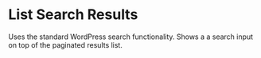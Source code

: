 # List Search Results

Uses the standard WordPress search functionality. Shows a a search input on top of the paginated results list.
